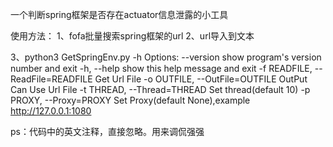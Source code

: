 一个判断spring框架是否存在actuator信息泄露的小工具

使用方法：
1、fofa批量搜索spring框架的url
2、url导入到文本

3、python3 GetSpringEnv.py -h
Options:
  --version             show program's version number and exit
  -h, --help            show this help message and exit
  -f READFILE, --ReadFile=READFILE
                        Get Url File
  -o OUTFILE, --OutFile=OUTFILE
                        OutPut Can Use Url File
  -t THREAD, --Thread=THREAD
                        Set thread(default 10)
  -p PROXY, --Proxy=PROXY
                        Set Proxy(default None),example http://127.0.0.1:1080
                        
                        
ps：代码中的英文注释，直接忽略。用来调侃强强
